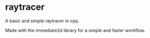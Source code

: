 # raytracer
A basic and simple raytracer in cpp.

Made with the immediate2d library for a simple and faster workflow.
